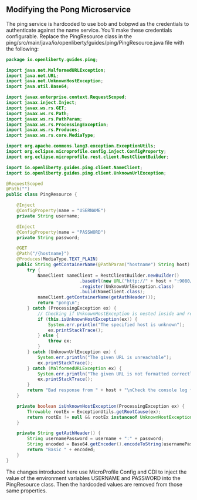 ## Modifying the Pong Microservice

The ping service is hardcoded to use bob and bobpwd as the credentials to authenticate against the name service. You’ll make these credentials configurable. Replace the PingResource class in the ping/src/main/java/io/openliberty/guides/ping/PingResource.java file with the following:

```java
package io.openliberty.guides.ping;

import java.net.MalformedURLException;
import java.net.URL;
import java.net.UnknownHostException;
import java.util.Base64;

import javax.enterprise.context.RequestScoped;
import javax.inject.Inject;
import javax.ws.rs.GET;
import javax.ws.rs.Path;
import javax.ws.rs.PathParam;
import javax.ws.rs.ProcessingException;
import javax.ws.rs.Produces;
import javax.ws.rs.core.MediaType;

import org.apache.commons.lang3.exception.ExceptionUtils;
import org.eclipse.microprofile.config.inject.ConfigProperty;
import org.eclipse.microprofile.rest.client.RestClientBuilder;

import io.openliberty.guides.ping.client.NameClient;
import io.openliberty.guides.ping.client.UnknownUrlException;

@RequestScoped
@Path("")
public class PingResource {

    @Inject
    @ConfigProperty(name = "USERNAME")
    private String username;

    @Inject
    @ConfigProperty(name = "PASSWORD")
    private String password;

    @GET
    @Path("/{hostname}")
    @Produces(MediaType.TEXT_PLAIN)
    public String getContainerName(@PathParam("hostname") String host) {
        try {
            NameClient nameClient = RestClientBuilder.newBuilder()
                            .baseUrl(new URL("http://" + host + ":9080/api"))
                            .register(UnknownUrlException.class)
                            .build(NameClient.class);
            nameClient.getContainerName(getAuthHeader());
            return "pong\n";
        } catch (ProcessingException ex) {
            // Checking if UnknownHostException is nested inside and rethrowing if not.
            if (this.isUnknownHostException(ex)) {
                System.err.println("The specified host is unknown");
                ex.printStackTrace();
            } else {
                throw ex;
            }
        } catch (UnknownUrlException ex) {
            System.err.println("The given URL is unreachable");
            ex.printStackTrace();
        } catch (MalformedURLException ex) {
            System.err.println("The given URL is not formatted correctly.");
            ex.printStackTrace();
        }
        return "Bad response from " + host + "\nCheck the console log for more info.";
    }

    private boolean isUnknownHostException(ProcessingException ex) {
        Throwable rootEx = ExceptionUtils.getRootCause(ex);
        return rootEx != null && rootEx instanceof UnknownHostException;
    }

    private String getAuthHeader() {
        String usernamePassword = username + ":" + password;
        String encoded = Base64.getEncoder().encodeToString(usernamePassword.getBytes());
        return "Basic " + encoded;
    }
}
```

The changes introduced here use MicroProfile Config and CDI to inject the value of the environment variables USERNAME and PASSWORD into the PingResource class. Then the hardcoded values are removed from those same properties.
